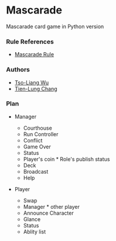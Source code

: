 # Mascarade
Mascarade card game in Python version

### Rule References
* [Mascarade Rule](http://rprod.com/uploads/file/MASCARADE_RULES_EN.pdf)

### Authors
* [Tso-Liang Wu](https://github.com/tsoliangwu0130)
* [Tien-Lung Chang](https://github.com/ShannaChang)

### Plan
* Manager
	* Courthouse
	* Run Controller
	* Conflict
	* Game Over
	* Status
	 * Player's coin
	  * Role's publish status
	* Deck
	* Broadcast
	* Help

* Player
	* Swap
	 * Manager
	  * other player
	* Announce Character
	* Glance
	* Status
	* Ablity list
